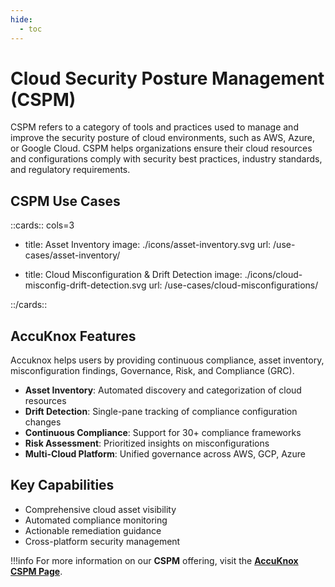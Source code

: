```yaml
---
hide:
  - toc
---
```



<style>
  .nt-card-title{
    text-align: center;
  }

  .nt-card-img img{
    color: #00025;
  }
</style>

# Cloud Security Posture Management (CSPM)

CSPM refers to a category of tools and practices used to manage and improve the security posture of cloud environments, such as AWS, Azure, or Google Cloud. CSPM helps organizations ensure their cloud resources and configurations comply with security best practices, industry standards, and regulatory requirements.

## **CSPM Use Cases**

::cards:: cols=3

- title: Asset Inventory
  image: ./icons/asset-inventory.svg
  url: /use-cases/asset-inventory/

- title: Cloud Misconfiguration & Drift Detection
  image: ./icons/cloud-misconfig-drift-detection.svg
  url: /use-cases/cloud-misconfigurations/

::/cards::

## **AccuKnox Features**

Accuknox helps users by providing continuous compliance, asset inventory, misconfiguration findings, Governance, Risk, and Compliance (GRC).

- **Asset Inventory**: Automated discovery and categorization of cloud resources
- **Drift Detection**: Single-pane tracking of compliance configuration changes
- **Continuous Compliance**: Support for 30+ compliance frameworks
- **Risk Assessment**: Prioritized insights on misconfigurations
- **Multi-Cloud Platform**: Unified governance across AWS, GCP, Azure

## **Key Capabilities**

- Comprehensive cloud asset visibility
- Automated compliance monitoring
- Actionable remediation guidance
- Cross-platform security management

!!!info
    For more information on our **CSPM** offering, visit the [**AccuKnox CSPM Page**](https://www.accuknox.com/products/cspm "https://www.accuknox.com/products/cspm").

